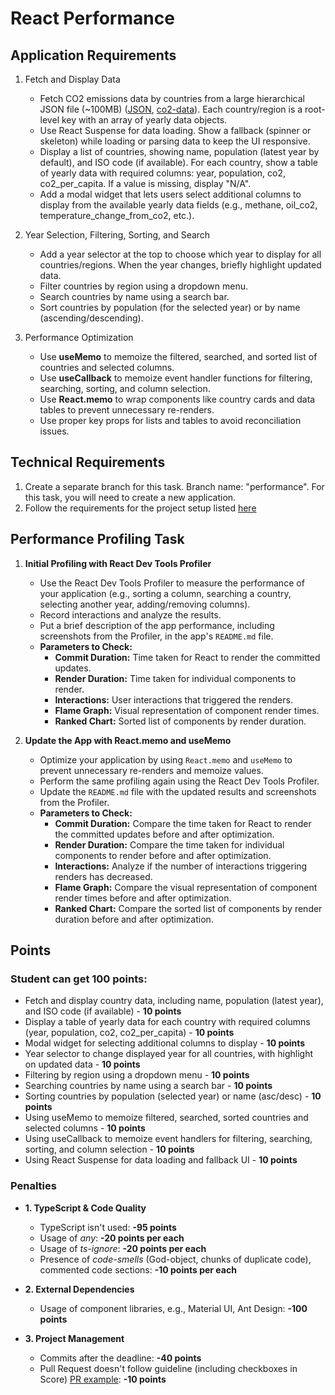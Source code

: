 # React Performance

## Application Requirements


1. Fetch and Display Data
   - Fetch CO2 emissions data by countries from a large hierarchical JSON file (~100MB) ([JSON](https://nyc3.digitaloceanspaces.com/owid-public/data/co2/owid-co2-data.json), [co2-data](https://github.com/owid/co2-data)). Each country/region is a root-level key with an array of yearly data objects.
   - Use React Suspense for data loading. Show a fallback (spinner or skeleton) while loading or parsing data to keep the UI responsive.
   - Display a list of countries, showing name, population (latest year by default), and ISO code (if available). For each country, show a table of yearly data with required columns: year, population, co2, co2_per_capita. If a value is missing, display "N/A".
   - Add a modal widget that lets users select additional columns to display from the available yearly data fields (e.g., methane, oil_co2, temperature_change_from_co2, etc.).

2. Year Selection, Filtering, Sorting, and Search
   - Add a year selector at the top to choose which year to display for all countries/regions. When the year changes, briefly highlight updated data.
   - Filter countries by region using a dropdown menu.
   - Search countries by name using a search bar.
   - Sort countries by population (for the selected year) or by name (ascending/descending).

3. Performance Optimization
   - Use **useMemo** to memoize the filtered, searched, and sorted list of countries and selected columns.
   - Use **useCallback** to memoize event handler functions for filtering, searching, sorting, and column selection.
   - Use **React.memo** to wrap components like country cards and data tables to prevent unnecessary re-renders.
   - Use proper key props for lists and tables to avoid reconciliation issues.

## Technical Requirements

1. Create a separate branch for this task. Branch name: "performance". For this task, you will need to create a new application.
2. Follow the requirements for the project setup listed [here](./project-setup.md)

## Performance Profiling Task

1. **Initial Profiling with React Dev Tools Profiler**

   - Use the React Dev Tools Profiler to measure the performance of your application (e.g., sorting a column, searching a country, selecting another year, adding/removing columns).
   - Record interactions and analyze the results.
   - Put a brief description of the app performance, including screenshots from the Profiler, in the app's `README.md` file.
   - **Parameters to Check:**
     - **Commit Duration:** Time taken for React to render the committed updates.
     - **Render Duration:** Time taken for individual components to render.
     - **Interactions:** User interactions that triggered the renders.
     - **Flame Graph:** Visual representation of component render times.
     - **Ranked Chart:** Sorted list of components by render duration.

2. **Update the App with React.memo and useMemo**
   - Optimize your application by using `React.memo` and `useMemo` to prevent unnecessary re-renders and memoize values.
   - Perform the same profiling again using the React Dev Tools Profiler.
   - Update the `README.md` file with the updated results and screenshots from the Profiler.
   - **Parameters to Check:**
     - **Commit Duration:** Compare the time taken for React to render the committed updates before and after optimization.
     - **Render Duration:** Compare the time taken for individual components to render before and after optimization.
     - **Interactions:** Analyze if the number of interactions triggering renders has decreased.
     - **Flame Graph:** Compare the visual representation of component render times before and after optimization.
     - **Ranked Chart:** Compare the sorted list of components by render duration before and after optimization.


## Points


### Student can get 100 points:

- Fetch and display country data, including name, population (latest year), and ISO code (if available) - **10 points**
- Display a table of yearly data for each country with required columns (year, population, co2, co2_per_capita) - **10 points**
- Modal widget for selecting additional columns to display - **10 points**
- Year selector to change displayed year for all countries, with highlight on updated data - **10 points**
- Filtering by region using a dropdown menu - **10 points**
- Searching countries by name using a search bar - **10 points**
- Sorting countries by population (selected year) or name (asc/desc) - **10 points**
- Using useMemo to memoize filtered, searched, sorted countries and selected columns - **10 points**
- Using useCallback to memoize event handlers for filtering, searching, sorting, and column selection - **10 points**
- Using React Suspense for data loading and fallback UI - **10 points**


### Penalties

- **1. TypeScript & Code Quality**
  - TypeScript isn't used: **-95 points**
  - Usage of _any_: **-20 points per each**
  - Usage of _ts-ignore_: **-20 points per each**
  - Presence of _code-smells_ (God-object, chunks of duplicate code), commented code sections: **-10 points per each**

- **2. External Dependencies**
  - Usage of component libraries, e.g., Material UI, Ant Design: **-100 points**

- **3. Project Management**
  - Commits after the deadline: **-40 points**
  - Pull Request doesn't follow guideline (including checkboxes in Score) [PR example](https://rs.school/docs/en/pull-request-review-process#pull-request-description-must-contain-the-following): **-10 points**

